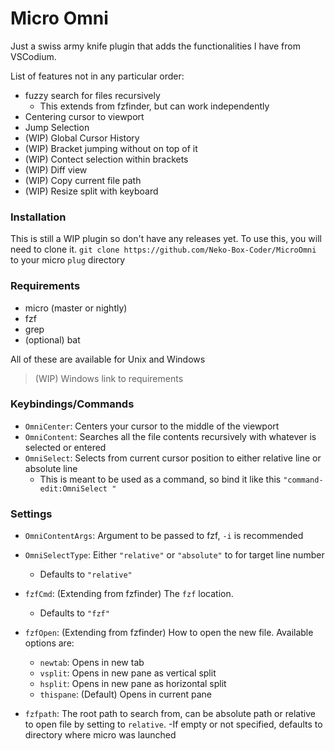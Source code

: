 # Micro Omni

Just a swiss army knife plugin that adds the functionalities I have from VSCodium.

List of features not in any particular order:
- fuzzy search for files recursively
    - This extends from fzfinder, but can work independently
- Centering cursor to viewport
- Jump Selection
- (WIP) Global Cursor History
- (WIP) Bracket jumping without on top of it
- (WIP) Contect selection within brackets
- (WIP) Diff view
- (WIP) Copy current file path
- (WIP) Resize split with keyboard
<!-- Using https://github.com/zyedidia/micro/issues/1807#issuecomment-1907899274 -->

### Installation
This is still a WIP plugin so don't have any releases yet. To use this, you will need to clone it.
`git clone https://github.com/Neko-Box-Coder/MicroOmni` to your micro `plug` directory


### Requirements
- micro (master or nightly)
- fzf
- grep
- (optional) bat

All of these are available for Unix and Windows
> (WIP) Windows link to requirements

### Keybindings/Commands
- `OmniCenter`: Centers your cursor to the middle of the viewport
- `OmniContent`: Searches all the file contents recursively with whatever is selected or entered
- `OmniSelect`: Selects from current cursor position to either relative line or absolute line
    - This is meant to be used as a command, so bind it like this `"command-edit:OmniSelect "`


### Settings
- `OmniContentArgs`: Argument to be passed to fzf, `-i` is recommended
- `OmniSelectType`: Either `"relative"` or `"absolute"` to for target line number
    - Defaults to `"relative"`

- `fzfCmd`: (Extending from fzfinder) The `fzf` location.
    - Defaults to `"fzf"`
- `fzfOpen`: (Extending from fzfinder) How to open the new file. Available options are:
    - `newtab`: Opens in new tab
    - `vsplit`: Opens in new pane as vertical split
    - `hsplit`: Opens in new pane as horizontal split
    - `thispane`: (Default) Opens in current pane
- `fzfpath`: The root path to search from, can be absolute path or relative to open file by
setting to `relative`.
    -If empty or not specified, defaults to directory where micro was launched
